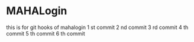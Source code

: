 # MAHALogin
this is for git hooks  of mahalogin
1 st commit
2 nd commit
3 rd commit
4 th commit
5 th commit 
6 th commit
